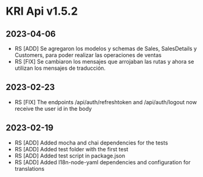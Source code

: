 # KRI Api v1.5.2

## 2023-04-06
- RS [ADD] Se agregaron los modelos y schemas de Sales, SalesDetails y Customers, para poder realizar las operaciones de ventas
- RS [FIX] Se cambiaron los mensajes que arrojaban las rutas y ahora se utilizan los mensajes de traducción.

## 2023-02-23
- RS [FIX] The endpoints /api/auth/refreshtoken and /api/auth/logout now receive the user id in the body

## 2023-02-19
- RS [ADD] Added mocha and chai dependencies for the tests
- RS [ADD] Added test folder with the first test
- RS [ADD] Added test script in package.json
- RS [ADD] Added I18n-node-yaml dependencies and configuration for translations
